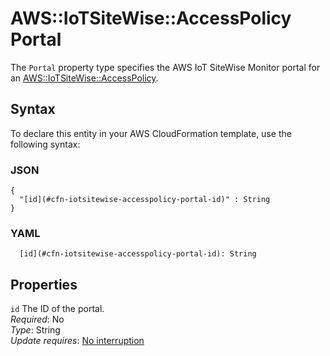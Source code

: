 # AWS::IoTSiteWise::AccessPolicy Portal<a name="aws-properties-iotsitewise-accesspolicy-portal"></a>

The `Portal` property type specifies the AWS IoT SiteWise Monitor portal for an [AWS::IoTSiteWise::AccessPolicy](https://docs.aws.amazon.com/AWSCloudFormation/latest/UserGuide/aws-resource-iotsitewise-accesspolicy.html)\.

## Syntax<a name="aws-properties-iotsitewise-accesspolicy-portal-syntax"></a>

To declare this entity in your AWS CloudFormation template, use the following syntax:

### JSON<a name="aws-properties-iotsitewise-accesspolicy-portal-syntax.json"></a>

```
{
  "[id](#cfn-iotsitewise-accesspolicy-portal-id)" : String
}
```

### YAML<a name="aws-properties-iotsitewise-accesspolicy-portal-syntax.yaml"></a>

```
  [id](#cfn-iotsitewise-accesspolicy-portal-id): String
```

## Properties<a name="aws-properties-iotsitewise-accesspolicy-portal-properties"></a>

`id` <a name="cfn-iotsitewise-accesspolicy-portal-id"></a>
The ID of the portal\.  
_Required_: No  
_Type_: String  
_Update requires_: [No interruption](https://docs.aws.amazon.com/AWSCloudFormation/latest/UserGuide/using-cfn-updating-stacks-update-behaviors.html#update-no-interrupt)
